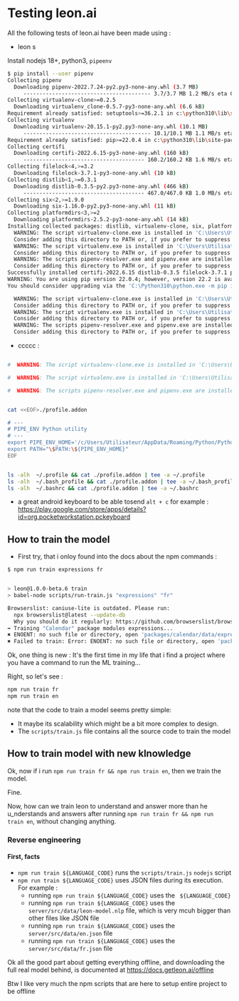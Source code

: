 # Testing leon.ai

All the following tests of leon.ai have been made using : 
* leon s



Install nodejs 18+, python3, `pipeenv`



```bash
$ pip install --user pipenv
Collecting pipenv
  Downloading pipenv-2022.7.24-py2.py3-none-any.whl (3.7 MB)
     ---------------------------------------- 3.7/3.7 MB 1.2 MB/s eta 0:00:00
Collecting virtualenv-clone>=0.2.5
  Downloading virtualenv_clone-0.5.7-py3-none-any.whl (6.6 kB)
Requirement already satisfied: setuptools>=36.2.1 in c:\python310\lib\site-packages (from pipenv) (58.1.0)
Collecting virtualenv
  Downloading virtualenv-20.15.1-py2.py3-none-any.whl (10.1 MB)
     ---------------------------------------- 10.1/10.1 MB 1.1 MB/s eta 0:00:00
Requirement already satisfied: pip>=22.0.4 in c:\python310\lib\site-packages (from pipenv) (22.0.4)
Collecting certifi
  Downloading certifi-2022.6.15-py3-none-any.whl (160 kB)
     -------------------------------------- 160.2/160.2 KB 1.6 MB/s eta 0:00:00
Collecting filelock<4,>=3.2
  Downloading filelock-3.7.1-py3-none-any.whl (10 kB)
Collecting distlib<1,>=0.3.1
  Downloading distlib-0.3.5-py2.py3-none-any.whl (466 kB)
     -------------------------------------- 467.0/467.0 KB 1.0 MB/s eta 0:00:00
Collecting six<2,>=1.9.0
  Downloading six-1.16.0-py2.py3-none-any.whl (11 kB)
Collecting platformdirs<3,>=2
  Downloading platformdirs-2.5.2-py3-none-any.whl (14 kB)
Installing collected packages: distlib, virtualenv-clone, six, platformdirs, filelock, certifi, virtualenv, pipenv
  WARNING: The script virtualenv-clone.exe is installed in 'C:\Users\Utilisateur\AppData\Roaming\Python\Python310\Scripts' which is not on PATH.
  Consider adding this directory to PATH or, if you prefer to suppress this warning, use --no-warn-script-location.
  WARNING: The script virtualenv.exe is installed in 'C:\Users\Utilisateur\AppData\Roaming\Python\Python310\Scripts' which is not on PATH.
  Consider adding this directory to PATH or, if you prefer to suppress this warning, use --no-warn-script-location.
  WARNING: The scripts pipenv-resolver.exe and pipenv.exe are installed in 'C:\Users\Utilisateur\AppData\Roaming\Python\Python310\Scripts' which is not on PATH.
  Consider adding this directory to PATH or, if you prefer to suppress this warning, use --no-warn-script-location.
Successfully installed certifi-2022.6.15 distlib-0.3.5 filelock-3.7.1 pipenv-2022.7.24 platformdirs-2.5.2 six-1.16.0 virtualenv-20.15.1 virtualenv-clone-0.5.7
WARNING: You are using pip version 22.0.4; however, version 22.2 is available.
You should consider upgrading via the 'C:\Python310\python.exe -m pip install --upgrade pip' command.


```



```bash
  WARNING: The script virtualenv-clone.exe is installed in 'C:\Users\Utilisateur\AppData\Roaming\Python\Python310\Scripts' which is not on PATH.
  Consider adding this directory to PATH or, if you prefer to suppress this warning, use --no-warn-script-location.
  WARNING: The script virtualenv.exe is installed in 'C:\Users\Utilisateur\AppData\Roaming\Python\Python310\Scripts' which is not on PATH.
  Consider adding this directory to PATH or, if you prefer to suppress this warning, use --no-warn-script-location.
  WARNING: The scripts pipenv-resolver.exe and pipenv.exe are installed in 'C:\Users\Utilisateur\AppData\Roaming\Python\Python310\Scripts' which is not on PATH.
  Consider adding this directory to PATH or, if you prefer to suppress this warning, use --no-warn-script-location.
```

* ccccc : 


```bash

#  WARNING: The script virtualenv-clone.exe is installed in 'C:\Users\Utilisateur\AppData\Roaming\Python\Python310\Scripts'

#  WARNING: The script virtualenv.exe is installed in 'C:\Users\Utilisateur\AppData\Roaming\Python\Python310\Scripts'

#  WARNING: The scripts pipenv-resolver.exe and pipenv.exe are installed in 'C:\Users\Utilisateur\AppData\Roaming\Python\Python310\Scripts' 


cat <<EOF>./profile.addon

# ---
# PIPE_ENV Python utility 
# ---
export PIPE_ENV_HOME='/c/Users/Utilisateur/AppData/Roaming/Python/Python310/Scripts' 
export PATH="\$PATH:\${PIPE_ENV_HOME}"
EOF


ls -alh  ~/.profile && cat ./profile.addon | tee -a ~/.profile
ls -alh  ~/.bash_profile && cat ./profile.addon | tee -a ~/.bash_profile
ls -alh  ~/.bashrc && cat ./profile.addon | tee -a ~/.bashrc

```


* a great android keyboard to be able tosend `alt + c` for example : https://play.google.com/store/apps/details?id=org.pocketworkstation.pckeyboard


## How to train the model 


* First try, that i onloy found into the docs about the npm commands : 

```bash
$ npm run train expressions fr


> leon@1.0.0-beta.6 train
> babel-node scripts/run-train.js "expressions" "fr"

Browserslist: caniuse-lite is outdated. Please run:
  npx browserslist@latest --update-db
  Why you should do it regularly: https://github.com/browserslist/browserslist#browsers-data-updating
➡ Training "Calendar" package modules expressions...
✖ ENOENT: no such file or directory, open 'packages/calendar/data/expressions/expressions.json'
✖ Failed to train: Error: ENOENT: no such file or directory, open 'packages/calendar/data/expressions/expressions.json'

```


Ok, one thing is new : It's the first time in my life that i find a project where you have a command to run the ML training...


Right, so let's see : 


```bash
npm run train fr
npm run train en

```

note that the code to train a model seems pretty simple: 
* It maybe its scalability which might be a bit more complex to design.
* The `scripts/train.js` file contains all the source code to train the model


## How to train model with new klnowledge

Ok, now if i run `npm run train fr && npm run train en`, then we train the model.

Fine.

Now, how can we train leon to understand and answer more than he u_nderstands and answers after running `npm run train fr && npm run train en`, without changing anything.



### Reverse engineering

#### First, facts

* `npm run train ${LANGUAGE_CODE}` runs the `scripts/train.js` `nodejs` script
* `npm run train ${LANGUAGE_CODE}` uses JSON files during its execution. For example : 
  * running `npm run train ${LANGUAGE_CODE}` uses the ` ${LANGUAGE_CODE}`
  * running `npm run train ${LANGUAGE_CODE}` uses the `server/src/data/leon-model.nlp` file, which is very mcuh bigger than other files like JSON file
  * running `npm run train ${LANGUAGE_CODE}` uses the `server/src/data/en.json` file
  * running `npm run train ${LANGUAGE_CODE}` uses the `server/src/data/fr.json` file




Ok all the good part about getting everything offline, and downloading the full real model behind, is documented at https://docs.getleon.ai/offline

Btw I like very much the npm scripts that are here to setup entire project to be offline